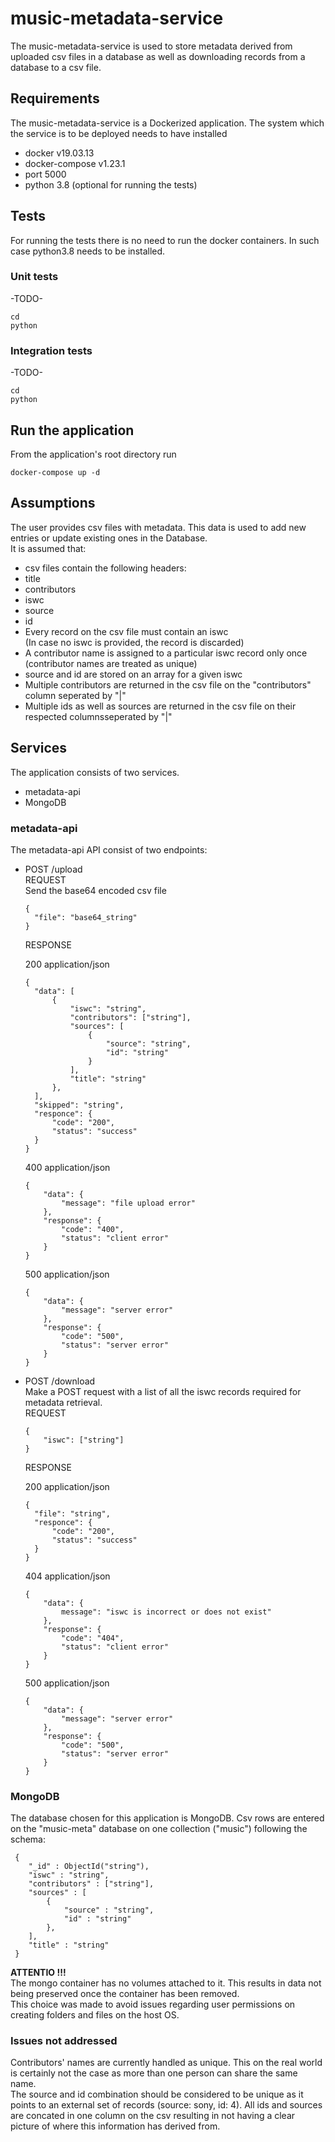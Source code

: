 # music-metadata-service #
The music-metadata-service is used to store metadata derived from uploaded csv files in a 
database as well as downloading records from a database to a csv file.
## Requirements ##
The music-metadata-service is a Dockerized application. The system which the service is 
to be deployed needs to have installed  
 * docker v19.03.13
 * docker-compose v1.23.1
 * port 5000
 * python 3.8 (optional for running the tests)

## Tests ## 
For running the tests there is no need to run the docker containers. In such case python3.8 
needs to be installed.

### Unit tests ### 
-TODO-
```
cd 
python
```

### Integration tests ### 
-TODO-
```
cd 
python
```

## Run the application ## 
From the application's root directory run 
```
docker-compose up -d
```

## Assumptions ## 
The user provides csv files with metadata. This data is used to add new entries 
or update existing ones in the Database.  
It is assumed that:  
* csv files contain the following headers:  
* title  
* contributors  
* iswc  
* source   
* id  
* Every record on the csv file must contain an iswc  
  (In case no iswc is provided, the record is discarded)  
* A contributor name is assigned to a particular iswc record only once  
  (contributor names are treated as unique)  
* source and id are stored on an array for a given iswc  
* Multiple contributors are returned in the csv file on the "contributors" column 
  seperated by "|"  
* Multiple ids as well as sources are returned in the csv file on their respected 
  columnsseperated by "|"   
 
     
## Services ##

The application consists of two services.  
 * metadata-api  
 * MongoDB 
 
### metadata-api ###
The metadata-api API consist of two endpoints:  
* POST /upload  
  REQUEST  
  Send the base64 encoded csv file   
  ```
  { 
    "file": "base64_string" 
  } 
  ```
  RESPONSE 
  
  200 application/json  
  ```
  {
    "data": [
        {
            "iswc": "string",
            "contributors": ["string"],
            "sources": [
                {
                    "source": "string",
                    "id": "string"
                }
            ],
            "title": "string"
        },
    ],
    "skipped": "string",
    "responce": {
        "code": "200",
        "status": "success"
    }
  } 
  ```
  
  400 application/json  
  ```
  { 
      "data": { 
          "message": "file upload error" 
      }, 
      "response": { 
          "code": "400", 
          "status": "client error" 
      } 
  } 
  ```
  
  500 application/json  
  ```
  { 
      "data": { 
          "message": "server error" 
      }, 
      "response": { 
          "code": "500", 
          "status": "server error" 
      } 
  } 
  ```

* POST /download  
  Make a POST request with a list of all the iswc records required for metadata retrieval.  
  REQUEST  
  ```
  { 
      "iswc": ["string"]
  } 
  ```
  
  RESPONSE
 
  200 application/json
  
  ```
  {
    "file": "string",
    "responce": {
        "code": "200",
        "status": "success"
    }
  }
  ```

  404 application/json  
  ```
  { 
      "data": { 
          message": "iswc is incorrect or does not exist" 
      }, 
      "response": { 
          "code": "404", 
          "status": "client error" 
      } 
  } 
  ```
  
  500 application/json
  ```
  { 
      "data": { 
          "message": "server error" 
      }, 
      "response": { 
          "code": "500", 
          "status": "server error" 
      } 
  } 
  ```

### MongoDB 
The database chosen for this application is MongoDB. Csv rows are entered on the 
"music-meta" database on one collection ("music") following the schema:  
```buildoutcfg
 {
    "_id" : ObjectId("string"), 
    "iswc" : "string", 
    "contributors" : ["string"], 
    "sources" : [ 
        { 
            "source" : "string", 
            "id" : "string" 
        }, 
    ], 
    "title" : "string" 
 }
```
**ATTENTIO !!!**  
The mongo container has no volumes attached to it. This results in data not 
being preserved once the container has been removed.  
This choice was made to avoid issues regarding user permissions on creating 
folders and files on the host OS.  

### Issues not addressed 
Contributors' names are currently handled as unique. This on the real world 
is certainly not the case as more than one person can share the same name.  
The source and id combination should be considered to be unique as it points to 
an external set of records (source: sony, id: 4). All ids and sources are 
concated in one column on the csv resulting in not having a clear picture of where 
this information has derived from. 
